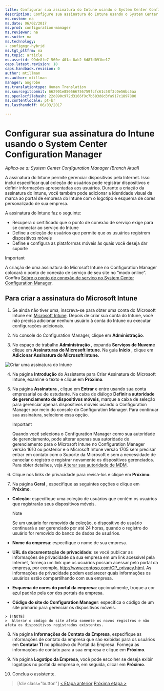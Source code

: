 ```yaml
---
title: Configurar sua assinatura do Intune usando o System Center Configuration Manager | Microsoft Docs
description: Configure sua assinatura do Intune usando o System Center Configuration Manager.
ms.custom: na
ms.date: 06/02/2017
ms.prod: configuration-manager
ms.reviewer: na
ms.suite: na
ms.technology:
- configmgr-hybrid
ms.tgt_pltfrm: na
ms.topic: article
ms.assetid: 99de8fe7-560e-401a-8ab2-6d87d091be17
caps.latest.revision: 18
caps.handback.revision: 0
author: mtillman
ms.author: mtillman
manager: angrobe
ms.translationtype: Human Translation
ms.sourcegitcommit: 662901e850566756759fcfc61c58f3c0e56bc5aa
ms.openlocfilehash: 22d890c972d3166f9c7b583d8d3fa917c1897880
ms.contentlocale: pt-br
ms.lasthandoff: 06/03/2017

---
```

# <a name="configure-your-intune-subscription-with-system-center-configuration-manager-and-microsoft-intune"></a>Configurar sua assinatura do Intune usando o System Center Configuration Manager

*Aplica-se a: System Center Configuration Manager (Branch Atual)*

A assinatura do Intune permite gerenciar dispositivos pela Internet. Isso inclui especificar qual coleção de usuários pode registrar dispositivos e definir informações apresentadas aos usuários. Durante a criação da assinatura do Intune, você também pode adicionar a identidade visual da marca ao portal de empresa do Intune com o logotipo e esquema de cores personalizado de sua empresa.

A assinatura do Intune faz o seguinte:

-   Recupera o certificado que o ponto de conexão de serviço exige para se conectar ao serviço do Intune
-   Define a coleção de usuários que permite que os usuários registrem dispositivos móveis
-   Define e configura as plataformas móveis às quais você deseja dar suporte

> [!IMPORTANT]
>  A criação de uma assinatura do Microsoft Intune no Configuration Manager colocará o ponto de conexão de serviço de seu site no “modo online”. Confira [Sobre o ponto de conexão de serviço no System Center Configuration Manager](../../core/servers/deploy/configure/about-the-service-connection-point.md).

## <a name="to-create-the-microsoft-intune-subscription"></a>Para criar a assinatura do Microsoft Intune

1.  Se ainda não tiver uma, inscreva-se para obter uma conta do Microsoft Intune em [Microsoft Intune](http://go.microsoft.com/fwlink/?LinkID=258216).  Depois de criar sua conta do Intune, você não precisa adicionar nenhum usuário à conta do Intune ou executar configurações adicionais.

2.  No console do Configuration Manager, clique em **Administração**.

3.  No espaço de trabalho **Administração** , expanda **Serviços de Nuvem**e clique em **Assinaturas do Microsoft Intune**. Na guia **Início** , clique em **Adicionar Assinatura do Microsoft Intune**.

![Criar uma assinatura do Intune](../media/mdm-set-intune.png)

4.  Na página **Introdução** do Assistente para Criar Assinatura do Microsoft Intune, examine o texto e clique em **Próximo**.

5.  Na página **Assinatura** , clique em **Entrar** e entre usando sua conta empresarial ou de estudante. Na caixa de diálogo **Definir a autoridade de gerenciamento de dispositivos móveis**, marque a caixa de seleção para gerenciar apenas dispositivos móveis usando o Configuration Manager por meio do console do Configuration Manager. Para continuar sua assinatura, selecione essa opção.

    > [!IMPORTANT]
    >  Quando você seleciona o Configuration Manager como sua autoridade de gerenciamento, pode alterar apenas sua autoridade de gerenciamento para o Microsoft Intune no Configuration Manager versão 1610 ou posterior e o Microsoft Intune versão 1705 sem precisar entrar em contato com o Suporte da Microsoft e sem a necessidade de cancelar o registro e registrar novamente os dispositivos gerenciados. Para obter detalhes, veja [Alterar sua autoridade de MDM](/sccm/mdm/deploy-use/change-mdm-authority).

6.  Clique nos links de privacidade para revisá-los e clique em **Próximo**.

7.  Na página **Geral** , especifique as seguintes opções e clique em **Próximo**.

  -   **Coleção**: especifique uma coleção de usuários que contém os usuários que registrarão seus dispositivos móveis.

      > [!NOTE]
      >  Se um usuário for removido da coleção, o dispositivo do usuário continuará a ser gerenciado por até 24 horas, quando o registro do usuário for removido do banco de dados de usuários.

  -   **Nome da empresa**: especifique o nome de sua empresa.

  -   **URL da documentação de privacidade**: se você publicar as informações de privacidade da sua empresa em um link acessível pela Internet, forneça um link que os usuários possam acessar pelo portal da empresa, por exemplo, http://www.contoso.com/CP_privacy.html. As informações de privacidade podem esclarecer quais informações os usuários estão compartilhando com sua empresa.

  -   **Esquema de cores do portal da empresa**: opcionalmente, troque a cor azul padrão pela cor dos portais da empresa.

  -   **Código do site do Configuration Manager**: especifica o código de um site primário para gerenciar os dispositivos móveis.

    > [!NOTE]
    >  Alterar o código do site afeta somente os novos registros e não afeta os dispositivos registrados existentes.

8.  Na página **Informações de Contato da Empresa**, especifique as informações de contato da empresa que são exibidas para os usuários em **Contatar TI** no aplicativo do Portal da Empresa. Forneça as informações de contato para a sua empresa e clique em **Próximo**.

9. Na página **Logotipo da Empresa**, você pode escolher se deseja exibir logotipos no portal da empresa e, em seguida, clicar em **Próximo**.

10. Conclua o assistente.

> [!div class="button"]
[< Etapa anterior](confirm-dns.md)  [Próxima etapa >](terms-and-conditions.md)

